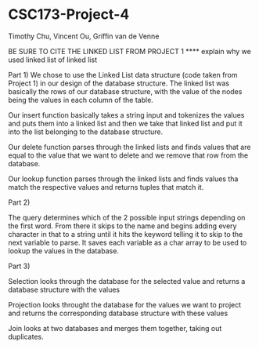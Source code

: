 # CSC173-Project-4
Timothy Chu, Vincent Ou, Griffin van de Venne

BE SURE TO CITE THE LINKED LIST FROM PROJECT 1
**** explain why we used linked list of linked list

Part 1)
We chose to use the Linked List data structure (code taken from Project 1) in our design of the database structure. The linked list was basically the rows of our database structure, with the value of the nodes being the values in each column of the table. 

Our insert function basically takes a string input and tokenizes the values and puts them into a linked list and then we take that linked list and put it into the list belonging to the database structure.

Our delete function parses through the linked lists and finds values that are equal to the value that we want to delete and we remove that row from the database.

Our lookup function parses through the linked lists and finds values tha match the respective values and returns tuples that match it.

Part 2)

The query determines which of the 2 possible input strings depending on the first word. From there it skips to the name and begins adding every character in that to a string until it hits the keyword telling it to skip to the next variable to parse. It saves each variable as a char array to be used to lookup the values in the database.

Part 3)

Selection looks through the database for the selected value and returns a database structure with the values

Projection looks throught the database for the values we want to project and returns the corresponding database structure with these values

Join looks at two databases and merges them together, taking out duplicates.

